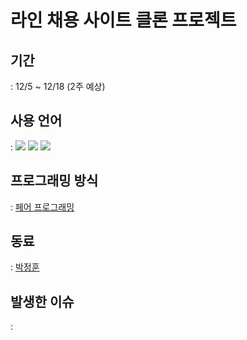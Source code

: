 # 라인 채용 사이트 클론 프로젝트

## 기간
: 12/5 ~ 12/18 (2주 예상)

## 사용 언어
 : <img src="https://img.shields.io/badge/HTML-E34F26?style=flat-square&logo=HTML5&logoColor=white"/> 
  <img src="https://img.shields.io/badge/CSS-1572B6?style=flat-square&logo=CSS3&logoColor=white"/>
  <img src="https://img.shields.io/badge/Javascript-F7DF1E?style=flat-square&logo=CSS3&logoColor=white"/>

## 프로그래밍 방식
: [페어 프로그래밍](https://kihoonkim.github.io/2018/01/01/Agile/pair-programming/)

## 동료
: [박정훈]()

## 발생한 이슈
: 